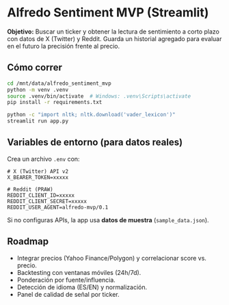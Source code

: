 # Alfredo Sentiment MVP (Streamlit)

**Objetivo:** Buscar un ticker y obtener la lectura de sentimiento a corto plazo con datos de X (Twitter) y Reddit.
Guarda un historial agregado para evaluar en el futuro la precisión frente al precio.

## Cómo correr

```bash
cd /mnt/data/alfredo_sentiment_mvp
python -m venv .venv
source .venv/bin/activate  # Windows: .venv\Scripts\activate
pip install -r requirements.txt

python -c "import nltk; nltk.download('vader_lexicon')"
streamlit run app.py
```

## Variables de entorno (para datos reales)

Crea un archivo `.env` con:

```
# X (Twitter) API v2
X_BEARER_TOKEN=xxxxx

# Reddit (PRAW)
REDDIT_CLIENT_ID=xxxxx
REDDIT_CLIENT_SECRET=xxxxx
REDDIT_USER_AGENT=alfredo-mvp/0.1
```

Si no configuras APIs, la app usa **datos de muestra** (`sample_data.json`).

## Roadmap

- Integrar precios (Yahoo Finance/Polygon) y correlacionar score vs. precio.
- Backtesting con ventanas móviles (24h/7d).
- Ponderación por fuente/influencia.
- Detección de idioma (ES/EN) y normalización.
- Panel de calidad de señal por ticker.
